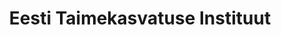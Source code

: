 ---
title: Eesti Taimekasvatuse Instituut
maintainer_name: Anu Toe
maintainer_email: anu.toe@etki.ee
description: ''
---